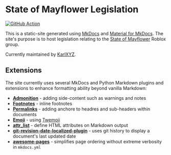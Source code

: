 # State of Mayflower Legislation

<p align="left">
  <a href="https://github.com/KarlXYZ/mayflower-docs2/actions"><img
    src="https://github.com/KarlXYZ/mayflower-docs2/workflows/deploy/badge.svg?branch=master"
    alt="GitHub Action"
  /></a>
</p>

This is a static-site generated using [MkDocs](https://www.mkdocs.org/) and [Material for MkDocs](https://squidfunk.github.io/mkdocs-material/). The site's purpose is to host legislation relating to the [State of Mayflower](https://www.roblox.com/groups/3403692/State-of-Mayflower) Roblox group.

Currently maintained by [KarlXYZ](https://www.roblox.com/users/9822618/profile).

## Extensions

The site currently uses several MkDocs and Python Markdown plugins and extensions to enhance formatting ability beyond vanilla Markdown:

- [**Admonition**](https://squidfunk.github.io/mkdocs-material/extensions/admonition/) - adding side-content such as warnings and notes
- [**Footnotes**](https://squidfunk.github.io/mkdocs-material/extensions/footnotes/) - inline footnotes
- [**Permalinks**](https://squidfunk.github.io/mkdocs-material/extensions/permalinks/) - adding anchore to headres and sub-headers within documents
- [**Emoji**](https://squidfunk.github.io/mkdocs-material/extensions/pymdown/#emoji) - using [Twemoji](https://github.com/twitter/twemoji)
- [**attr_list**](https://python-markdown.github.io/extensions/attr_list/) - define HTML attributes on Markdown output
- [**git-revision-date-localized-plugin**](https://github.com/timvink/mkdocs-git-revision-date-localized-plugin) - uses git history to display a document's last updated date
- [**awesome-pages**](https://github.com/lukasgeiter/mkdocs-awesome-pages-plugin) - simplifies page ordering without extreme verbosity in `mkdocs.yml`
